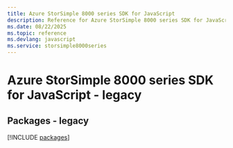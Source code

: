 ```yaml
---
title: Azure StorSimple 8000 series SDK for JavaScript
description: Reference for Azure StorSimple 8000 series SDK for JavaScript
ms.date: 08/22/2025
ms.topic: reference
ms.devlang: javascript
ms.service: storsimple8000series
---
```

# Azure StorSimple 8000 series SDK for JavaScript - legacy
## Packages - legacy
[!INCLUDE [packages](storsimple-8000-series-index.md)]